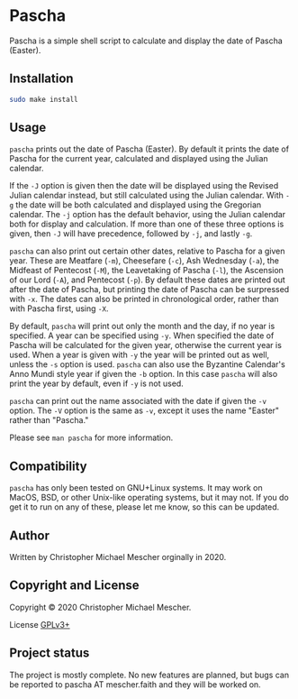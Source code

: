 # Pascha
Pascha is a simple shell script to calculate and display the date of Pascha
(Easter).

## Installation

``` sh
sudo make install
```

## Usage

`pascha` prints out the date of Pascha (Easter). By default it prints the date of
Pascha for the current year, calculated and displayed using the Julian calendar.

If the `-J` option is given then the date will be displayed using the
Revised Julian calendar instead, but still calculated using the Julian calendar.
With `-g` the date will be both calculated and displayed using the
Gregorian calendar. The `-j` option has the default behavior, using the
Julian calendar both for display and calculation. If more than one of these
three options is given, then `-J` will have precedence, followed by
`-j`, and lastly `-g`.

`pascha` can also print out certain other dates, relative to Pascha for a given
year. These are Meatfare (`-m`), Cheesefare (`-c`), Ash Wednesday
(`-a`), the Midfeast of Pentecost (`-M`), the Leavetaking of Pascha
(`-l`), the Ascension of our Lord (`-A`), and Pentecost (`-p`).
By default these dates are printed out after the date of Pascha, but printing
the date of Pascha can be surpressed with `-x`. The dates can also be
printed in chronological order, rather than with Pascha first, using `-X`.

By default, `pascha` will print out only the month and the day, if no year is
specified. A year can be specified using `-y`. When specified the date of Pascha
will be calculated for the given year, otherwise the current year is used. When
a year is given with `-y` the year will be printed out as well, unless the `-s`
option is used. `pascha` can also use the Byzantine Calendar's Anno Mundi style
year if given the `-b` option. In this case `pascha` will also print the year by
default, even if `-y` is not used.

`pascha` can print out the name associated with the date if given the `-v`
option. The `-V` option is the same as `-v`, except it uses the name "Easter"
rather than "Pascha."

Please see `man pascha` for more information.

## Compatibility

`pascha` has only been tested on GNU+Linux systems. It may work on MacOS, BSD,
or other Unix-like operating systems, but it may not. If you do get it to run on
any of these, please let me know, so this can be updated.

## Author

Written by Christopher Michael Mescher orginally in 2020.

## Copyright and License

Copyright © 2020 Christopher Michael Mescher.

License [GPLv3+](https://gnu.org/licenses/gpl.html)

## Project status

The project is mostly complete. No new features are planned, but bugs can be
reported to pascha AT mescher.faith and they will be worked on.
